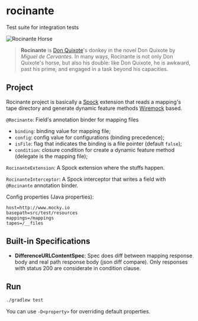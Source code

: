 # rocinante

Test suite for integration tests

![Rocinante Horse](http://www.artnet.com/WebServices/images/ll00162lldQkOGFgVeECfDrCWvaHBOcZVDC/oskar-garvens-don-quixote-de-la-mancha-upon-his-horse-rocinante.jpg)

> **Rocinante** is [Don Quixote](https://en.wikipedia.org/wiki/Don_Quixote)'s donkey in the novel Don Quixote by _Miguel de Cervantes_. In many ways, Rocinante is not only Don Quixote's horse, but also his double: like Don Quixote, he is awkward, past his prime, and engaged in a task beyond his capacities.

## Project

Rocinante project is basically a [Spock](http://spockframework.org) extension that reads a mapping's tape directory and generate dynamic feature methods [Wiremock](http://wiremock.org/docs/record-playback) based.

`@Rocinante`: Field's annotation binder for mapping files

- `binding`: binding value for mapping file;
- `config`: config value for configurations (binding precedence);
- `isFile`: flag that indicates the binding is a file pointer (default `false`);
- `condition`: closure condition for create a dynamic feature method (delegate is the mapping file);

`RocinanteExtension`: A Spock extension where the stuffs happen.

`RocinanteInterceptor`: A Spock interceptor that writes a field with `@Rocinante` annotation binder.

Config properties (Java properties):
```properties
host=http://www.mocky.io
basepath=src/test/resources
mappings=/mappings
tapes=/__files
```

## Built-in Specifications

* **DifferenceURLContentSpec**: Spec does diff between mapping response body and real path response body (json diff compare). Only responses with status 200 are considerate in condition clause.

## Run

```bash
./gradlew test
```

You can use `-D<property>` for overriding default properties.